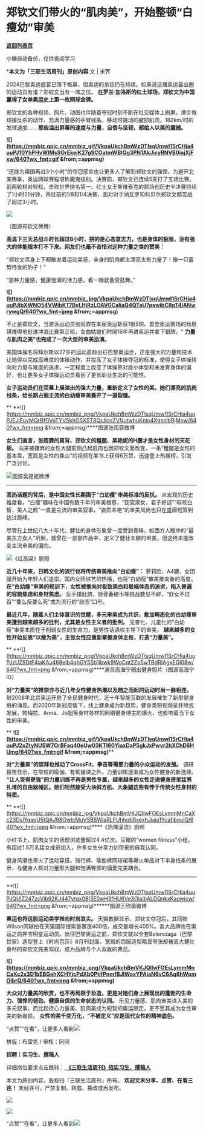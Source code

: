 # 郑钦文们带火的“肌肉美”，开始整顿“白瘦幼”审美

[**返回列表页**](/gzh/三联生活周刊)

小懒自动备份，仅供查阅学习

***本文为「三联生活周刊」原创内容** 文 | 米荠

2024巴黎奥运盛宴已落下帷幕，但奥运的余热仍在持续。如果说这届奥运最出圈的运动员有谁？郑钦文当有一席之位。
**在罗兰·加洛斯的红土球场，郑钦文为中国赢得了女单奥运史上第一枚网球金牌。**

郑钦文的各种视频、照片、动图也伴随着夺冠时刻不断在社交媒体上刷屏。滑步救球接反杀的动作、充满力量感的手臂线条、移动时跳动的腿部肌肉，182km/时的发球速度……
**那些溢出屏幕的速度与力量，自信与坚韧，都给人以美的震撼。**

**![](https://mmbiz.qpic.cn/mmbiz_gif/VkpaUkchBmWzDTlsqUmwI1SrCHia4uuPJ10YhPHvWlMsSOrEkejK27gSCOatmWBIQg3PN1AkJicyRNVB0iajXjFxw/640?wx_fmt=gif
&from;=appmsg)**

“还能为祖国再战3个小时”的夺冠感言也让更多人了解到郑钦文的强悍。为避开北美赛季，奥运网球赛程堪称魔鬼级别。决赛前，郑钦文已连续5天打了五场比赛。前两轮相对轻松，击败世界排名第一、红土女王斯维泰克的那场创历史半决赛持续了1小时51分钟，再往前的1/8和1/4决赛，面对对手纳瓦罗和科贝尔郑钦文都苦战了超过3小时。

![](https://mmbiz.qpic.cn/mmbiz_jpg/c2Sib3Mp7pOPqM9MllWuByCzy9gBFLRdhn2PDJ4r18PhtqmDtyzLBOO9kLMopsrvnSBONhrt0rZ0ayJhOORNCicw/640?wx_fmt=jpeg&from;=appmsg)

（图源郑钦文微博）

 **高温下三天总战斗时长超过8小时，拼的是心态意志力，也是身体的极限，没有强大的体能根本打不下来。网友们也毫不吝惜对这种力量之类的赞美：**

“郑钦文浑身上下都散发着运动美感，全身的肌肉都太漂亮太有力量了！像一只蓄势待发的豹子！”

“那种力量感，健康饱满的活力感，看一眼就备受鼓舞。”

**![](https://mmbiz.qpic.cn/mmbiz_jpg/VkpaUkchBmWzDTlsqUmwI1SrCHia4uuPJibXWNO54VWibKT7BvLHjRzLOAVGCaliaQ4QTaU7pswibC8pT4IANwrywgQ/640?wx_fmt=jpeg
&from;=appmsg)**

不止是郑钦文，当游泳运动员张雨霏在本届奥运斩获1银5铜、首登奥运赛场的杨思琪难得地挺进冲浪比赛第三轮，女曲姑娘们时隔16年再进奥运并拿下银牌，“
**力量与肌肉之美”也完成了一次大型的审美巡演。**

美国体操名将拜尔斯以27岁的运动高龄出征巴黎奥运会，正是强大的力量和技术让她得以完成高难度的体操动作，并拔高了女子体操夺冠的标准，使得女子体操转向对力量与难度的追求，一定程度上改变了体操界对瘦小体型和未发育身体的偏好，也让更多女子体操运动员看到了更长职业生涯的可能性。

 **女子运动员们在荧幕上展演出的强大力量，重新定义了女性的美。她们漂亮的肌肉线条，给长期占据主流的白幼瘦审美撕开了一道裂缝。**

 **
**![](https://mmbiz.qpic.cn/mmbiz_png/VkpaUkchBmWzDTlsqUmwI1SrCHia4uuPJEJlEuvMQrBfGVoTYVSkhGSXST8QrJicoZVNutwhuKpjp4XgsoibBjMnw/640?wx_fmt=png
&from;=appmsg)****图源张雨霏微博

 **女生们直言，张雨霏的肩背、郑钦文的粗腿、吴艳妮的H腰才是女性身材的天花板。**
向来被嫌弃的女性大腿前侧凸起肌肉也因郑钦文而改变。一条“粗腿是女性的基本盘，宽肩是女性的靠山”的视频在某书上获得6万赞，迅速登上热搜榜，引发广泛讨论。

![](https://mmbiz.qpic.cn/mmbiz_jpg/c2Sib3Mp7pOPqM9MllWuByCzy9gBFLRdhannsiacX6tibgqHuMQ9M2icpiaJUejibeheFtIIRPQricxlBTribK7Hl7NTiaQ/640?wx_fmt=jpeg&from;=appmsg)图源吴艳妮微博
****

 **高热话题的背后，是中国女性长期困于“白幼瘦”审美标准的反抗。**
从宏观的历史维度看，“白瘦”趣味在中国有数千年的审美根基，“窈窕淑女，君子好逑”“皎皎白皙，美人之颜”一直是主流的审美叙事，“姿质丰艳”的审美风尚也只在盛唐短暂到达过巅峰。

尽管在上世纪八九十年代，健壮的身体形象曾一度受到青睐，如西方人眼中的“最美东方女人”巩俐，就曾在一部部作品中，定义了健壮丰腴的审美，但这终未能改变主流审美的偏向。

![](https://mmbiz.qpic.cn/mmbiz_png/c2Sib3Mp7pOPqM9MllWuByCzy9gBFLRdhVQ6oEibHiapnfqhN3lzSIZCuI9jggFE0dgJCAhKTvoAXxEdaQXQXlxtA/640?wx_fmt=png&from;=appmsg)《红高粱》剧照

 **近几十年来，日韩文化的流行也将传统审美推向“白幼瘦”：**
萝莉脸、A4腰、女团腿开始为年轻人们追崇。国内女团综艺的热播，也将“白幼瘦”审美推向新的高度。
**在“白幼瘦”审美的规训下，女性被推向对极致美白和极端体态的追求，陷入普遍的容貌焦虑和身材焦虑。**
反手摸肚脐、锁骨叠硬币等挑战数见不鲜，“好女不过百”“要么瘦要么死”成为流行的“励志”口号。

 **最近几年，随着人们主体意识的觉醒，多元审美成为共识，愈加畸态化的白幼瘦审美遭到越来越多的批判，尤其是女性主义者的批判。**
无害化、儿童化的“白幼瘦”审美本质在于削弱女性的生命力，是男性话语权主导下的审美。
**越来越多的女性开始反思“以瘦为美”，主张女性应重新掌握身体主权，打造“力量美”。**

 **
**![](https://mmbiz.qpic.cn/mmbiz_png/VkpaUkchBmWzDTlsqUmwI1SrCHia4uuPJzUZ9DtF4iaKAu468eib4qhGY5Sb1ibwk9WoCqt2Zp5wTBdRIAgxEGI08w/640?wx_fmt=png
&from;=appmsg)****演员高海宁晒出健身照片（图源高海宁IG）

 **对“力量美”的推崇亦与近几年女性健身热潮以及随之而起的运动时尚一脉相连。**
继2008年北京奥运开启了全民健身时代，近十年智能互联的发展催生了新型健身房的涌现。而2020年新冠疫情下，线上健身成为新趋势，健身类短视频呈井喷式发展。帕梅拉、Anna、Jo姐等身材各样的网络健身博主的爆火，也影响着当下女性的审美。

 **
**![](https://mmbiz.qpic.cn/mmbiz_gif/VkpaUkchBmWzDTlsqUmwI1SrCHia4uuPJ2xZtyNUSW7OrBFaq40eUw03KTI60YiaxDaP5gkJxPwvr2hXChD6HUmg/640?wx_fmt=gif
&from;=appmsg)****

 **对“力量美”的崇拜也推动了CrossFit、拳击等需要力量的小众运动的发展。**
调研报告显示，在常规的瑜伽、有氧操课之外，力量训练逐渐成为女性健身的新选择。
**“让人变得更强”的力量训练不再是男性专属，越来越多的女性走进健身房里猛男扎堆的自由器械区。她们坦然接受大块斜方肌、大象腿这些有悖于传统女性身材的特质。**

 **
**![](https://mmbiz.qpic.cn/mmbiz_jpg/VkpaUkchBmVKJQIlwFOEsLymmMnCaXc23DsIYqaqU5tQAJ98OwIcMuVSBSWiaRLFUhhqbRxexhJiaia1YcafibeuIQ/640?wx_fmt=jpeg
&from;=appmsg)****《热辣滚烫》剧照

小红书上，肌肉女生的话题浏览量超过4.4亿次。豆瓣的“women fitness”小组，有超过1.5万名猛女成员加入，许多女生分享力训带来的自我认同。

健身风潮也带火了运动穿搭，骑行裤、瑜伽裤网球裙等爆火单品对下半身线条的展示，与健身人群对力量型大腿和饱满臀部的偏爱完美耦合。

 ** **
**![](https://mmbiz.qpic.cn/mmbiz_png/VkpaUkchBmWzDTlsqUmwI1SrCHia4uuPJQUlZ247zcVib92KJ447ytgx0Bj3E0wH3fHU6Ve3OiaibALDQnkxKaowicw/640?wx_fmt=png
&from;=appmsg)******图源王欣瑜微博

 **奥运也将这股运动美学推向时尚浪尖。**
天猫数据显示，郑钦文夺冠后，其同款Wilson网球拍在天猫国际搜索量暴涨400倍，成交量增长405%。各大品牌也在奥运之前押宝明星运动员。出征巴黎奥运之前，郑钦文就以全套Balenciaga（巴黎世家）造型登上《时尚芭莎》8月刊封面。宽肩的西服造型略显夸张却被高大健壮身材的郑钦文完美驾驭，成为品牌与个人双赢的典范。

**![](https://mmbiz.qpic.cn/mmbiz_png/VkpaUkchBmVKJQIlwFOEsLymmMnCaXc2x3D1bEBGehXCHYicPdXb0PtjfPnmfBJlWoxYPAiaN6vC6Aq6hWpmOibrQ/640?wx_fmt=png
&from;=appmsg)**

 **大众对力量美的欣赏，也不再局限于妆造，更是对她们身上展现出的蓬勃的生命力、强悍的韧劲、健康自信的生命状态的认同。**
乐见力量感、肌肉审美进入美的多元叙事，而比起担心力量美、肌肉美成为短暂的奥运限定，更不愿其成为女性审美的新枷锁。
**女性的美千变万化，“不被定义”应是现代女性的精神底色。**

“点赞”“在看”，让更多人看到![](https://mmbiz.qpic.cn/mmbiz_gif/c2Sib3Mp7pON9hkSZwdTibRHNZSMPyiapUCHJwlyoZVBC3SfmPmF0VKjkm3NiaToQloHFJ6icyicqZnqgXp6pSQJt5gg/640?wx_fmt=gif&from;=appmsg&wxfrom;=5&wx;_lazy=1&tp;=wxpic)  
  
  
  
  
  

排版：布雷克 / 审核：同同

  
 **招聘｜实习生、撰稿人**  

详细岗位要求点击跳转：[
**《三联生活周刊》招实习生、撰稿人**](http://mp.weixin.qq.com/s?__biz=MTc5MTU3NTYyMQ==&mid=2651136871&idx=3&sn=f1c0777fe9d31881e5dfca68ebc2937f&chksm=5907324d6e70bb5b3546dfe1c7b31b5fe05664bebbf36356ba9a1a352e0678444cad62875ad4&scene=21#wechat_redirect)

本文为原创内容，版权归「三联生活周刊」所有。 **欢迎文末分享、点赞、在看三连！** 未经许可，严禁复制、转载、篡改或再发布。  

![](https://mmbiz.qpic.cn/sz_mmbiz_png/Gg7Qtoh7Aic9ZTmAdCc80b4nD7xicgPt86k1kgpU51hWCHjV92ryhVW35PLCvLhxLw9XDhXjgeDyZhHSx5EbRcfg/640?wx_fmt=other&wxfrom;=5&wx;_lazy=1&wx;_co=1&retryload;=1&tp;=webp)

  

[![](https://mmbiz.qpic.cn/mmbiz_jpg/c2Sib3Mp7pOOscRuZrCibCxsE1u7UtPialkZVdnsVfBBVIibicXz2dOryRyANicobSjntgBDLQWwVDLqIjZ68BicsnwDQ/640?wx_fmt=jpeg&from;=appmsg&wxfrom;=5&wx;_lazy=1&wx;_co=1&tp;=wxpic)]()

  
  
“点赞”“在看”，让更多人看到![](https://mmbiz.qpic.cn/mmbiz_gif/c2Sib3Mp7pON9hkSZwdTibRHNZSMPyiapUCHJwlyoZVBC3SfmPmF0VKjkm3NiaToQloHFJ6icyicqZnqgXp6pSQJt5gg/640?wx_fmt=gif&from;=appmsg&wxfrom;=5&wx;_lazy=1&tp;=wxpic)

